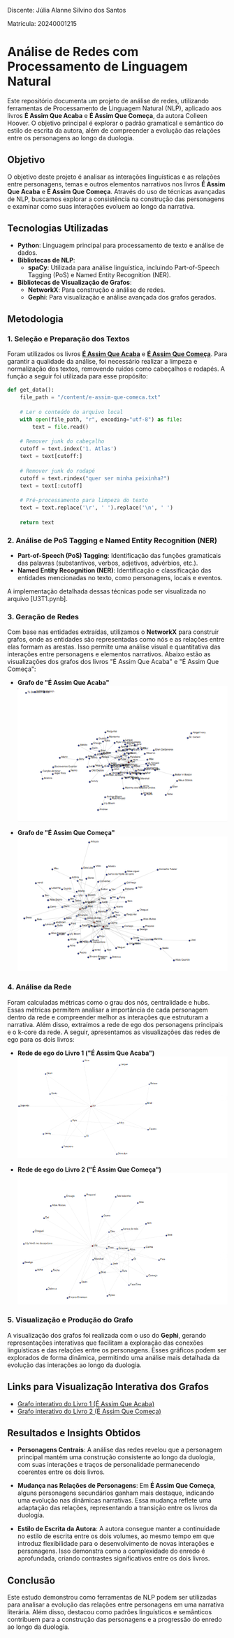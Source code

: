Discente: Júlia Alanne Silvino dos Santos

Matrícula: 20240001215

# Análise de Redes com Processamento de Linguagem Natural

Este repositório documenta um projeto de análise de redes, utilizando ferramentas de Processamento de Linguagem Natural (NLP), aplicado aos livros **É Assim Que Acaba** e **É Assim Que Começa**, da autora Colleen Hoover. O objetivo principal é explorar o padrão gramatical e semântico do estilo de escrita da autora, além de compreender a evolução das relações entre os personagens ao longo da duologia.

## Objetivo

O objetivo deste projeto é analisar as interações linguísticas e as relações entre personagens, temas e outros elementos narrativos nos livros **É Assim Que Acaba** e **É Assim Que Começa**. Através do uso de técnicas avançadas de NLP, buscamos explorar a consistência na construção das personagens e examinar como suas interações evoluem ao longo da narrativa.

## Tecnologias Utilizadas

- **Python**: Linguagem principal para processamento de texto e análise de dados.
- **Bibliotecas de NLP**:
  - **spaCy**: Utilizada para análise linguística, incluindo Part-of-Speech Tagging (PoS) e Named Entity Recognition (NER).
- **Bibliotecas de Visualização de Grafos**:
  - **NetworkX**: Para construção e análise de redes.
  - **Gephi**: Para visualização e análise avançada dos grafos gerados.

## Metodologia

### 1. Seleção e Preparação dos Textos

Foram utilizados os livros **[É Assim Que Acaba](e-assim-que-acaba.txt)** e **[É Assim Que Começa](e-assim-que-comeca.txt)**. Para garantir a qualidade da análise, foi necessário realizar a limpeza e normalização dos textos, removendo ruídos como cabeçalhos e rodapés. A função a seguir foi utilizada para esse propósito:

```python
def get_data():
    file_path = "/content/e-assim-que-comeca.txt"

    # Ler o conteúdo do arquivo local
    with open(file_path, "r", encoding="utf-8") as file:
        text = file.read()

    # Remover junk do cabeçalho
    cutoff = text.index('1. Atlas')
    text = text[cutoff:]

    # Remover junk do rodapé
    cutoff = text.rindex("quer ser minha peixinha?")
    text = text[:cutoff]

    # Pré-processamento para limpeza do texto
    text = text.replace('\r', ' ').replace('\n', ' ')

    return text
```

### 2. Análise de PoS Tagging e Named Entity Recognition (NER)

- **Part-of-Speech (PoS) Tagging**: Identificação das funções gramaticais das palavras (substantivos, verbos, adjetivos, advérbios, etc.).
- **Named Entity Recognition (NER)**: Identificação e classificação das entidades mencionadas no texto, como personagens, locais e eventos.

A implementação detalhada dessas técnicas pode ser visualizada no arquivo [U3T1.pynb].

### 3. Geração de Redes

Com base nas entidades extraídas, utilizamos o **NetworkX** para construir grafos, onde as entidades são representadas como nós e as relações entre elas formam as arestas. Isso permite uma análise visual e quantitativa das interações entre personagens e elementos narrativos. Abaixo estão as visualizações dos grafos dos livros "É Assim Que Acaba" e "É Assim Que Começa":


- **Grafo de "É Assim Que Acaba"**
  ![](img/grafo_acaba.png)

- **Grafo de "É Assim Que Começa"**
  ![](img/grafo_comeca.png)


### 4. Análise da Rede

Foram calculadas métricas como o grau dos nós, centralidade e hubs. Essas métricas permitem analisar a importância de cada personagem dentro da rede e compreender melhor as interações que estruturam a narrativa. Além disso, extraímos a rede de ego dos personagens principais e o k-core da rede. A seguir, apresentamos as visualizações das redes de ego para os dois livros:

- **Rede de ego do Livro 1 ("É Assim Que Acaba")**
  ![](img/ego1.png)

- **Rede de ego do Livro 2 ("É Assim Que Começa")**
  ![](img/ego2.png)

### 5. Visualização e Produção do Grafo

A visualização dos grafos foi realizada com o uso do **Gephi**, gerando representações interativas que facilitam a exploração das conexões linguísticas e das relações entre os personagens. Esses gráficos podem ser explorados de forma dinâmica, permitindo uma análise mais detalhada da evolução das interações ao longo da duologia.

## Links para Visualização Interativa dos Grafos

- [Grafo interativo do Livro 1 (É Assim Que Acaba)](https://juliaalanne.github.io/Algoritmos-e-Estruturas-de-Dados-II/U3T1/network_/#)
- [Grafo interativo do Livro 2 (É Assim Que Começa)](https://juliaalanne.github.io/Algoritmos-e-Estruturas-de-Dados-II/U3T1/network/#)

## Resultados e Insights Obtidos

- **Personagens Centrais**: A análise das redes revelou que a personagem principal mantém uma construção consistente ao longo da duologia, com suas interações e traços de personalidade permanecendo coerentes entre os dois livros.

- **Mudança nas Relações de Personagens**: Em **É Assim Que Começa**, alguns personagens secundários ganham mais destaque, indicando uma evolução nas dinâmicas narrativas. Essa mudança reflete uma adaptação das relações, representando a transição entre os livros da duologia.

- **Estilo de Escrita da Autora**: A autora consegue manter a continuidade no estilo de escrita entre os dois volumes, ao mesmo tempo em que introduz flexibilidade para o desenvolvimento de novas interações e personagens. Isso demonstra como a complexidade do enredo é aprofundada, criando contrastes significativos entre os dois livros.

## Conclusão

Este estudo demonstrou como ferramentas de NLP podem ser utilizadas para analisar a evolução das relações entre personagens em uma narrativa literária. Além disso, destacou como padrões linguísticos e semânticos contribuem para a construção das personagens e a progressão do enredo ao longo da duologia.
